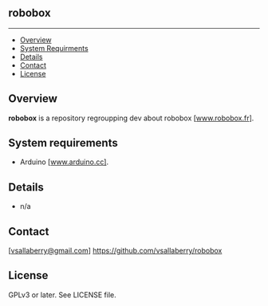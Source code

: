 
## robobox
----------

* [Overview](#overview)
* [System Requirments](#systemrequirments)
* [Details](#details)
* [Contact](#contact)
* [License](#license)

## Overview
**robobox** is a repository regroupping dev about robobox [www.robobox.fr].

## System requirements
- Arduino [www.arduino.cc].

## Details
- n/a

## Contact
[vsallaberry@gmail.com]
<https://github.com/vsallaberry/robobox>

## License
GPLv3 or later. See LICENSE file.

